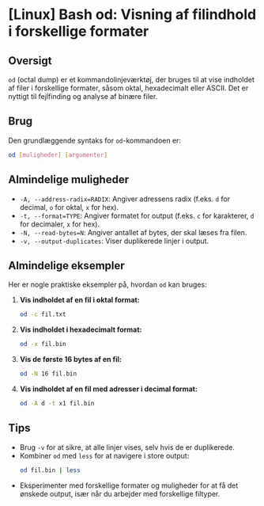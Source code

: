 # [Linux] Bash od: Visning af filindhold i forskellige formater

## Oversigt
`od` (octal dump) er et kommandolinjeværktøj, der bruges til at vise indholdet af filer i forskellige formater, såsom oktal, hexadecimalt eller ASCII. Det er nyttigt til fejlfinding og analyse af binære filer.

## Brug
Den grundlæggende syntaks for `od`-kommandoen er:

```bash
od [muligheder] [argumenter]
```

## Almindelige muligheder
- `-A, --address-radix=RADIX`: Angiver adressens radix (f.eks. `d` for decimal, `o` for oktal, `x` for hex).
- `-t, --format=TYPE`: Angiver formatet for output (f.eks. `c` for karakterer, `d` for decimaler, `x` for hex).
- `-N, --read-bytes=N`: Angiver antallet af bytes, der skal læses fra filen.
- `-v, --output-duplicates`: Viser duplikerede linjer i output.

## Almindelige eksempler
Her er nogle praktiske eksempler på, hvordan `od` kan bruges:

1. **Vis indholdet af en fil i oktal format:**
   ```bash
   od -c fil.txt
   ```

2. **Vis indholdet i hexadecimalt format:**
   ```bash
   od -x fil.bin
   ```

3. **Vis de første 16 bytes af en fil:**
   ```bash
   od -N 16 fil.bin
   ```

4. **Vis indholdet af en fil med adresser i decimal format:**
   ```bash
   od -A d -t x1 fil.bin
   ```

## Tips
- Brug `-v` for at sikre, at alle linjer vises, selv hvis de er duplikerede.
- Kombiner `od` med `less` for at navigere i store output:
  ```bash
  od fil.bin | less
  ```
- Eksperimenter med forskellige formater og muligheder for at få det ønskede output, især når du arbejder med forskellige filtyper.